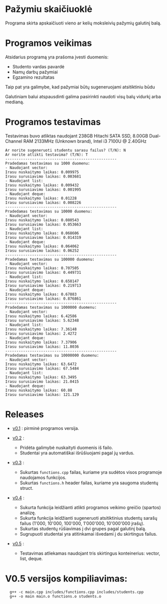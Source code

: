 # Pažymiu skaičiuoklė
Programa skirta apskaičiuoti vieno ar kelių moksleivių pažymių galutinį balą.

# Programos veikimas
Atsidarius programą yra prašoma įvesti duomenis:
* Studento vardas pavardė
* Namų darbų pažymiai
* Egzamino rezultatas

Taip pat yra galimybe, kad pažymiai būtų sugeneruojami atsitiktiniu būdu

Galutiniam balui atspausdinti galima pasirinkti naudoti visų balų vidurkį arba medianą.

# Programos testavimas

Testavimas buvo atliktas naudojant 238GB Hitachi SATA SSD, 8.00GB Dual-Channel RAM 2133MHz (Unknown brand), Intel i3 7100U @ 2.40GHz
 
    Ar norite sugeneruoti studentu sarasu failus? (T/N): N
    Ar norite atlikti testavima? (T/N): T
    --------------------------------------------------
    Pradedamas testavimas su 1000 duomenu:
    - Naudojant vector:
    Irasu nuskaitymo laikas: 0.009975
    Irasu surusiavimo laikas: 0.003681
    - Naudojant list: 
    Irasu nuskaitymo laikas: 0.009432
    Irasu surusiavimo laikas: 0.001995
    - Naudojant deque: 
    Irasu nuskaitymo laikas: 0.01228
    Irasu surusiavimo laikas: 0.008226
    --------------------------------------------------
    Pradedamas testavimas su 10000 duomenu:
    - Naudojant vector:
    Irasu nuskaitymo laikas: 0.080543
    Irasu surusiavimo laikas: 0.053663
    - Naudojant list: 
    Irasu nuskaitymo laikas: 0.068606
    Irasu surusiavimo laikas: 0.014319
    - Naudojant deque: 
    Irasu nuskaitymo laikas: 0.064062
    Irasu surusiavimo laikas: 0.06252
    --------------------------------------------------
    Pradedamas testavimas su 100000 duomenu:
    - Naudojant vector:
    Irasu nuskaitymo laikas: 0.707505
    Irasu surusiavimo laikas: 0.449731
    - Naudojant list: 
    Irasu nuskaitymo laikas: 0.658147
    Irasu surusiavimo laikas: 0.219713
    - Naudojant deque: 
    Irasu nuskaitymo laikas: 0.67883
    Irasu surusiavimo laikas: 0.876861
    --------------------------------------------------
    Pradedamas testavimas su 1000000 duomenu:
    - Naudojant vector:
    Irasu nuskaitymo laikas: 6.42586
    Irasu surusiavimo laikas: 5.62348
    - Naudojant list: 
    Irasu nuskaitymo laikas: 7.36148
    Irasu surusiavimo laikas: 2.4272
    - Naudojant deque: 
    Irasu nuskaitymo laikas: 7.37906
    Irasu surusiavimo laikas: 11.8036
    --------------------------------------------------
    Pradedamas testavimas su 10000000 duomenu:
    - Naudojant vector:
    Irasu nuskaitymo laikas: 63.6472
    Irasu surusiavimo laikas: 67.5484
    - Naudojant list: 
    Irasu nuskaitymo laikas: 63.3495
    Irasu surusiavimo laikas: 21.0415
    - Naudojant deque: 
    Irasu nuskaitymo laikas: 60.88
    Irasu surusiavimo laikas: 121.129

# Releases #

* [v0.1](https://github.com/Benjaminas1/Pazymiu-skaiciuokle-VU/releases/tag/v0.1) : pirminė programos versija.

* [v0.2](https://github.com/Benjaminas1/Pazymiu-skaiciuokle-VU/releases/tag/v0.2) :
  * Pridėta galimybė nuskaityti duomenis iš failo.
  * Studentai yra automatiškai išrūšiuojami pagal jų vardus.

* [v0.3](https://github.com/Benjaminas1/Pazymiu-skaiciuokle-VU/releases/tag/v0.3) :
  * Sukurtas `functions.cpp` failas, kuriame yra sudėtos visos programoje naudojamos funkcijos.
  * Sukurtas `functions.h` header failas, kuriame yra saugoma studentų struct.

* [v0.4](https://github.com/Benjaminas1/Pazymiu-skaiciuokle-VU/releases/tag/v0.4) :
  * Sukurta funkcija leidžianti atlikti programos veikimo greičio (spartos) analizę.
  * Sukurta funkcija leidžianti sugeneruoti atsitiktinius studentų sarašų failus (1'000, 10'000, 100'000, 1'000'000, 10'000'000 įrašų).
  * Sukurtas studentų rūšiavimas į dvi grupes pagal galutinį balą.
  * Sugrupuoti studentai yra atitinkamai išvedami į du skirtingus failus.

* [v0.5](https://github.com/Benjaminas1/Pazymiu-skaiciuokle-VU/releases/tag/v0.5) :
  * Testavimas atliekamas naudojant tris skirtingus konteinerius: vector, list, deque.


# V0.5 versijos kompiliavimas:
      g++ -c main.cpp includes/functions.cpp includes/students.cpp
      g++ -o main main.o functions.o students.o

